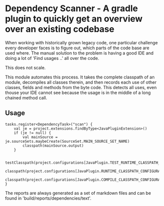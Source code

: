 # Dependency Scanner - A gradle plugin to quickly get an overview over an existing codebase

When working with historically grown legacy code, one particular challenge every developer
faces is to figure out, which parts of the code base are used where. The manual solution to
the problem is having a good IDE and doing a lot of 'Find usages ..' all over the code.

This does not scale.

This module automates this process. It takes the complete classpath of an module, decompiles
all classes therein, and then records each use of other classes, fields and methods from
the byte code. This detects all uses, even thouse your IDE cannot see because the usage is 
in the middle of a long chained method call. 

## Usage

    tasks.register<DependencyTask>("scan") {
        val je = project.extensions.findByType<JavaPluginExtension>()
        if (je != null) {
            val mainSource = je.sourceSets.maybeCreate(SourceSet.MAIN_SOURCE_SET_NAME)
            classpath(mainSource.output)
        }
    
        testClasspath(project.configurations[JavaPlugin.TEST_RUNTIME_CLASSPATH_CONFIGURATION_NAME])
        classpath(project.configurations[JavaPlugin.RUNTIME_CLASSPATH_CONFIGURATION_NAME])
        classpath(project.configurations[JavaPlugin.COMPILE_CLASSPATH_CONFIGURATION_NAME])
    }

The reports are always generated as a set of markdown files and
can be found in 'build/reports/dependencies/text'.
